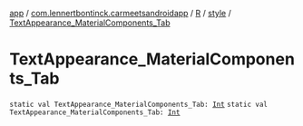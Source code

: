 [app](../../../index.md) / [com.lennertbontinck.carmeetsandroidapp](../../index.md) / [R](../index.md) / [style](index.md) / [TextAppearance_MaterialComponents_Tab](./-text-appearance_-material-components_-tab.md)

# TextAppearance_MaterialComponents_Tab

`static val TextAppearance_MaterialComponents_Tab: `[`Int`](https://kotlinlang.org/api/latest/jvm/stdlib/kotlin/-int/index.html)
`static val TextAppearance_MaterialComponents_Tab: `[`Int`](https://kotlinlang.org/api/latest/jvm/stdlib/kotlin/-int/index.html)